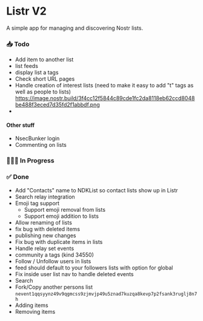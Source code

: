 # Listr V2

A simple app for managing and discovering Nostr lists.

### 📥 Todo

-   Add item to another list
-   list feeds
-   display list a tags
-   Check short URL pages
-   Handle creation of interest lists (need to make it easy to add "t" tags as well as people to lists)
    https://image.nostr.build/3f4cc12f5844c89cde1fc2da8118eb62ccd8048be488f3eced7d35fd2f1abbdf.png
-

#### Other stuff

-   NsecBunker login
-   Commenting on lists

### 👨🏼‍💻 In Progress

### ✅ Done

-   Add "Contacts" name to NDKList so contact lists show up in Listr
-   Search relay integration
-   Emoji tag support
    -   Support emoji removal from lists
    -   Support emoji addition to lists
-   Allow renaming of lists
-   fix bug with deleted items
-   publishing new changes
-   Fix bug with duplicate items in lists
-   Handle relay set events
-   community a tags (kind 34550)
-   Follow / Unfollow users in lists
-   feed should default to your followers lists with option for global
-   Fix inside user list nav to handle deleted events
-   Search
-   Fork/Copy another persons list `nevent1qqsyynz49v9qgmcss9zjmvjp49u5znad7kuzqa8kevp7p2fsank3ruglj8n7h`
-   Adding items
-   Removing items

